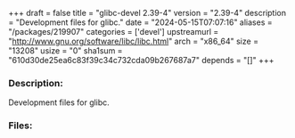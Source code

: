 +++
draft = false
title = "glibc-devel 2.39-4"
version = "2.39-4"
description = "Development files for glibc."
date = "2024-05-15T07:07:16"
aliases = "/packages/219907"
categories = ['devel']
upstreamurl = "http://www.gnu.org/software/libc/libc.html"
arch = "x86_64"
size = "13208"
usize = "0"
sha1sum = "610d30de25ea6c83f39c34c732cda09b267687a7"
depends = "[]"
+++
### Description: 
Development files for glibc.

### Files: 
